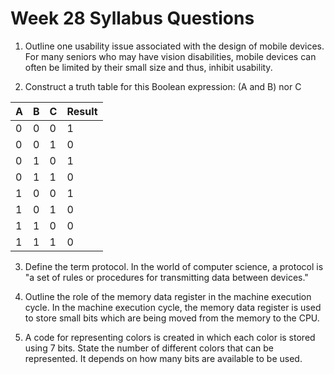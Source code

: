 Week 28 Syllabus Questions
=======

1. Outline one usability issue associated with the design of mobile devices.
 For many seniors who may have vision disabilities, mobile devices can often be limited by their small size and thus, inhibit usability. 

2. Construct a truth table for this Boolean expression: (A and B) nor C

| A | B | C | Result |
|---|---|---|--------|
| 0 | 0 | 0 | 1      |
| 0 | 0 | 1 | 0      |
| 0 | 1 | 0 | 1      |
| 0 | 1 | 1 | 0      |
| 1 | 0 | 0 | 1      |
| 1 | 0 | 1 | 0      |
| 1 | 1 | 0 | 0      |
| 1 | 1 | 1 | 0      |

3. Define the term protocol.
 In the world of computer science, a protocol is "a set of rules or procedures for transmitting data between devices."

4. Outline the role of the memory data register in the machine execution cycle.
 In the machine execution cycle, the memory data register is used to store small bits which are being moved from the memory to the CPU. 

5. A code for representing colors is created in which each color is stored using 7 bits. State the number of different colors that can be represented. 
 It depends on how many bits are available to be used.

